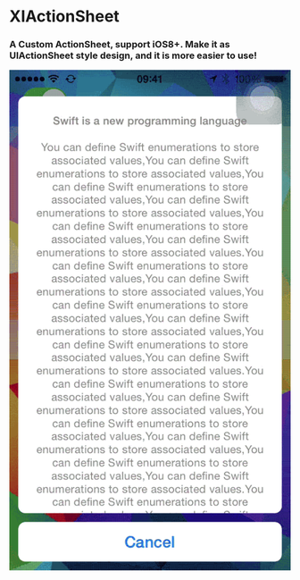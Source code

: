 # XIActionSheet
### A Custom ActionSheet, support iOS8+. Make it as UIActionSheet style design, and it is more easier to use!

![](https://github.com/Banzuofan/XIActionSheet/blob/master/001.gif)
